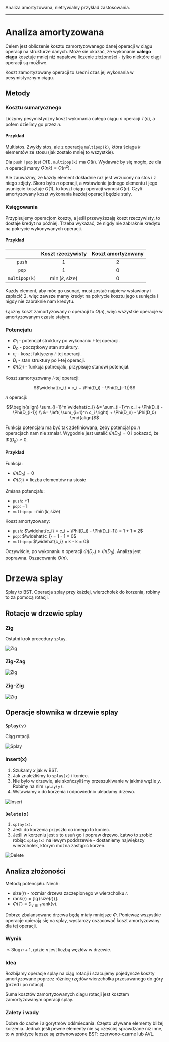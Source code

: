 Analiza amortyzowana, nietrywialny przykład zastosowania.

---

# Analiza amortyzowana
Celem jest obliczenie kosztu zamortyzowanego danej operacji w ciągu operacji na strukturze danych. Może sie okazać, że wykonanie **całego ciągu** kosztuje mniej niż napałowe liczenie złożoności - tylko niektóre ciągi operacji są możliwe.

Koszt zamortyzowany operacji to średni czas jej wykonania w pesymistycznym ciągu.

## Metody
### Kosztu sumarycznego
Liczymy pesymistyczny koszt wykonania całego ciągu $n$ operacji $T(n)$, a potem dzielimy go przez $n$.

#### Przykład
Multistos. Zwykły stos, ale z operacją `multipop(k)`, która ściąga $k$ elementów ze stosu (jak zostało mniej to wszystkie).

Dla `push` i `pop` jest $O(1)$. `multipop(k)` ma $O(k)$. Wydawać by się mogło, że dla $n$ operacji mamy $O(nk) = O(n^2)$.

Ale zauważmy, że każdy element dokładnie raz jest wrzucony na stos i z niego zdjęty. Skoro było $n$ operacji, a wstawienie jednego elementu i jego usunięcie kosztuje $O(1)$, to koszt ciągu operacji wynosi $O(n)$. Czyli amortyzowany koszt wykonania każdej operacji będzie stały.

### Księgowania
Przypisujemy operacjom koszty, a jeśli przewyższają koszt rzeczywisty, to dostaje kredyt na później. Trzeba wykazać, że nigdy nie zabraknie kredytu na pokrycie wykonywanych operacji.

#### Przykład

|               |    Koszt rzeczywisty   | Koszt amortyzowany |
|:-------------:|:----------------------:|:------------------:|
|     `push`    |           $1$          |         $2$        |
|     `pop`     |           $1$          |         $0$        |
| `multipop(k)` | $\min(k, \text{size})$ |         $0$        |

Każdy element, aby móc go usunąć, musi zostać najpierw wstawiony i zapłacić $2$, więc zawsze mamy kredyt na pokrycie kosztu jego usunięcia i nigdy nie zabraknie nam kredytu.

Łączny koszt zamortyzowany $n$ operacji to $O(n)$, więc wszystkie operacje w amortyzowanym czasie stałym.

### Potencjału
* $\Phi_{i}$ - potencjał struktury po wykonaniu $i$-tej operacji.
* $D_0$ - początkowy stan struktury.
* $c_i$ - koszt faktyczny $i$-tej operacji.
* $D_i$ - stan struktury po $i$-tej operacji.
* $\Phi(D_i)$ - funkcja potnecjału, przypisuje stanowi potencjał.

Koszt zamortyzowany $i$-tej operacji:

$$\widehat{c_i} = c_i + \Phi(D_i) - \Phi(D_{i-1})$$

$n$ operacji:

$$\begin{align}
\sum_{i=1}^n \widehat{c_i} &= \sum_{i=1}^n c_i + \Phi(D_i) - \Phi(D_{i-1}) \\
&= \left( \sum_{i=1}^n c_i \right) + \Phi(D_n) - \Phi(D_0)
\end{align}$$

Funkcja potencjału ma być tak zdefiniowana, żeby potencjał po $n$ operacjach nam nie zmalał. Wygodnie jest ustalić $\Phi(D_0) = 0$ i pokazać, że $\Phi(D_n) \geq 0$.

#### Przykład
Funkcja:
* $\Phi(D_0) = 0$
* $\Phi(D_i) = \text{liczba elementów na stosie}$

Zmiana potencjału:
* `push`: $+1$
* `pop`: $-1$
* `multipop`: $-\min(k,\text{size})$

Koszt amortyzowany:
* `push`: $\widehat{c_i} = c_i + \Phi(D_i) - \Phi(D_{i-1}) = 1 + 1 = 2$
* `pop`: $\widehat{c_i} = 1 - 1 = 0$
* `multipop`: $\widehat{c_i} = k - k = 0$

Oczywiście, po wykonaniu $n$ operacji $\Phi(D_n) \geq \Phi(D_0)$. Analiza jest poprawna. Oszacowanie $O(n)$.

# Drzewa splay
Splay to BST. Operacja splay przy każdej, wierzchołek do korzenia, robimy to za pomocą rotacji.

## Rotacje w drzewie splay
### Zig
Ostatni krok procedury `splay`.

![Zig](../../resources/II.1.2-Splay-zig.gif)

### Zig-Zag
![Zig](../../resources/II.1.2-Splay-zig-zag.gif)

### Zig-Zig
![Zig](../../resources/II.1.2-Splay-zig-zig.gif)

## Operacje słownika w drzewie splay

### `Splay(v)`
Ciąg rotacji.

![Splay](../../resources/II.1.2-Splay-splay.png)

### Insert(x)
1. Szukamy $x$ jak w BST.
2. Jak znaleźliśmy to `splay(x)` i koniec.
3. Nie było w drzewie, ale skończyliśmy przeszukiwanie w jakimś węźle $y$. Robimy na nim `splay(y)`.
4. Wstawiamy $x$ do korzenia i odpowiednio układamy drzewo.

![Insert](../../resources/II.1.2-Splay-insert.png)

### `Delete(x)`
1. `splay(x)`.
2. Jeśli do korzenia przyszło co innego to koniec.
3. Jeśli w korzeniu jest $x$ to usuń go i popraw drzewo. Łatwo to zrobić robiąc `splay(x)` na lewym poddrzewie - dostaniemy największy wierzchołek, którym można zastąpić korzeń.

![Delete](../../resources/II.1.2-Splay-delete.png)

## Analiza złożoności
Metodą potencjału. Niech:
* $\text{size}(r)$ - rozmiar drzewa zaczepionego w wierzchołku $r$.
* $\text{rank}(r) = \lfloor \lg(\text{size}(r)) \rfloor$.
* $\Phi(T) = \sum_{v \in T} \text{rank}(v)$.

Dobrze zbalansowane drzewa będą miały mniejsze $\Phi$. Ponieważ wszystkie operacje opierają się na splay, wystarczy oszacować koszt amortyzowany dla tej operacji.

### Wynik
$\leq 3 \log n + 1$, gdzie $n$ jest liczbą węzłów w drzewie.

### Idea
Rozbijamy operacje splay na ciąg rotacji i szacujemy pojedyncze koszty amortyzowane poprzez różnicę rzędów wierzchołka przesuwanego do góry (przed i po rotacji).

Suma kosztów zamortyzowanych ciagu rotacji jest kosztem zamortyzowanym operacji splay.

### Zalety i wady
Dobre do cache i algorytmów odśmiecania. Często używane elementy bliżej korzenia. Jednak jeśli pewne elementy nie są częściej sprawdzane niż inne, to w praktyce lepsze są zrównoważone BST: czerwono-czarne lub AVL.

